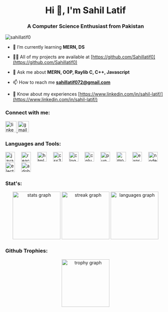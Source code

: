 <h1 align="center">Hi 👋, I'm Sahil Latif</h1>
<h3 align="center">A Computer Science Enthusiast from Pakistan</h3>

<p align="left"> <img src="https://komarev.com/ghpvc/?username=sahillatif0&label=Profile%20views&color=0e75b6&style=flat" alt="sahillatif0" /> </p>

- 🌱 I’m currently learning **MERN, DS**

- 👨‍💻 All of my projects are available at [https://github.com/Sahillatif0](https://github.com/Sahillatif0)

- 💬 Ask me about **MERN, OOP, Raylib C, C++, Javascript**

- 📫 How to reach me **sahillatif072@gmail.com**

- 📄 Know about my experiences [https://www.linkedin.com/in/sahil-latif/](https://www.linkedin.com/in/sahil-latif/)

###

<h3 align="left">Connect with me:</h3>
<div align="left">
  <a href="https://www.linkedin.com/in/sahil-latif/" target="_blank">
    <img src="https://img.shields.io/static/v1?message=LinkedIn&logo=linkedin&label=&color=0077B5&logoColor=white&labelColor=&style=for-the-badge" height="35" alt="linkedin logo"  />
  </a>
  <img src="https://img.shields.io/static/v1?message=Gmail&logo=gmail&label=&color=D14836&logoColor=white&labelColor=&style=for-the-badge" height="35" alt="gmail logo"  />
</div>


<h3 align="left">Languages and Tools:</h3>
<div align="left">
  <img src="https://cdn.jsdelivr.net/gh/devicons/devicon/icons/javascript/javascript-original.svg" height="30" alt="javascript logo"  />
  <img width="12" />
  <img src="https://cdn.jsdelivr.net/gh/devicons/devicon/icons/react/react-original.svg" height="30" alt="react logo"  />
  <img width="12" />
  <img src="https://cdn.jsdelivr.net/gh/devicons/devicon/icons/html5/html5-original.svg" height="30" alt="html5 logo"  />
  <img width="12" />
  <img src="https://cdn.jsdelivr.net/gh/devicons/devicon/icons/css3/css3-original.svg" height="30" alt="css3 logo"  />
  <img width="12" />
  <img src="https://cdn.jsdelivr.net/gh/devicons/devicon/icons/c/c-original.svg" height="30" alt="c logo"  />
  <img width="12" />
  <img src="https://cdn.jsdelivr.net/gh/devicons/devicon/icons/cplusplus/cplusplus-original.svg" height="30" alt="cplusplus logo"  />
  <img width="12" />
  <img src="https://skillicons.dev/icons?i=pug" height="30" alt="pug logo"  />
  <img width="12" />
  <img src="https://skillicons.dev/icons?i=mongodb" height="30" alt="mongodb logo"  />
  <img width="12" />
  <img src="https://skillicons.dev/icons?i=express" height="30" alt="express logo"  />
  <img width="12" />
  <img src="https://cdn.simpleicons.org/nodedotjs/339933" height="30" alt="nodejs logo"  />
  <img width="12" />
  <img src="https://skillicons.dev/icons?i=electron" height="30" alt="electron logo"  />
  <img width="12" />
  <img src="https://skillicons.dev/icons?i=ai" height="30" alt="adobeillustrator logo"  />
</div>

<h3 align="left">Stat's:</h3>
<div align="center">
  <img src="https://github-readme-stats.vercel.app/api?username=Sahillatif0&hide_title=false&hide_rank=false&show_icons=true&include_all_commits=true&count_private=true&disable_animations=false&theme=rose_pine&locale=en&hide_border=true" height="150" alt="stats graph"  />
  <img src="https://streak-stats.demolab.com?user=Sahillatif0&locale=en&mode=daily&theme=rose_pine&hide_border=true&border_radius=5" height="150" alt="streak graph"  />
  <img src="https://github-readme-stats.vercel.app/api/top-langs?username=Sahillatif0&locale=en&hide_title=false&layout=compact&card_width=320&langs_count=5&theme=rose_pine&hide_border=true" height="150" alt="languages graph"  />
<h3 align="left">Github Trophies:</h3>
  <img src="https://github-profile-trophy.vercel.app?username=Sahillatif0&theme=darkhub&no-frame=true&no-bg=true" height="150" alt="trophy graph"  />
</div>
